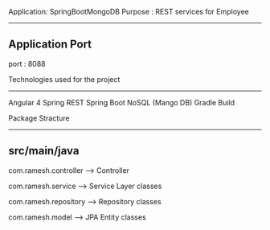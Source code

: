 
Application: SpringBootMongoDB
Purpose : REST services for Employee

********************************************************************

Application Port 
-------------------
port : 8088


Technologies used for the project
***************************************************
Angular 4
Spring REST
Spring Boot
NoSQL (Mango DB)
Gradle Build 



Package Stracture
******************************************************
src/main/java
---------------
com.ramesh.controller --> Controller

com.ramesh.service --> Service Layer classes

com.ramesh.repository --> Repository classes

com.ramesh.model --> JPA Entity classes

